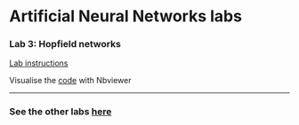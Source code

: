 # Artificial Neural Networks labs

### Lab 3: Hopfield networks

[Lab instructions](https://github.com/tgll)

Visualise the [code](https://nbviewer.jupyter.org/github/tgll/) with Nbviewer


------

### See the other labs [here](https://github.com/tgll)